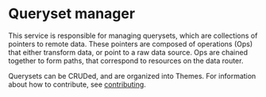 
# Queryset manager

This service is responsible for managing querysets, which are collections of
pointers to remote data.  These pointers are composed of operations (Ops) that
either transform data, or point to a raw data source. Ops are chained together
to form paths, that correspond to resources on the data router.

Querysets can be CRUDed, and are organized into Themes.
For information about how to contribute, see [contributing](https://www.github.com/prio-data/contributing).
